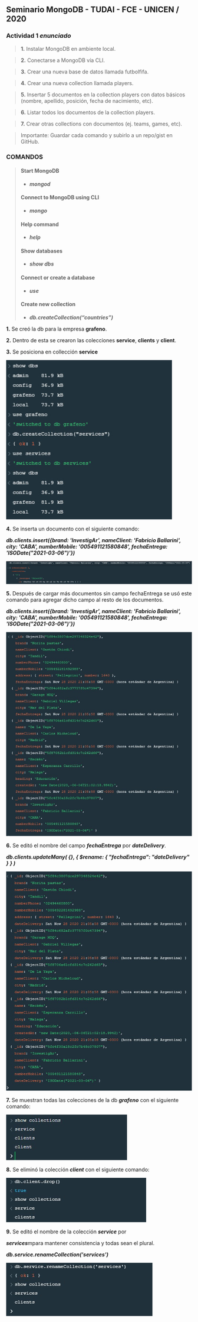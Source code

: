 ## Seminario MongoDB - TUDAI - FCE - UNICEN / 2020

### Actividad 1 ***enunciado***
> **1.** Instalar MongoDB en ambiente local.

> **2.** Conectarse a MongoDB vía CLI.

> **3.** Crear una nueva base de datos llamada futbolfifa.

> **4.** Crear una nueva collection llamada players.

> **5.** Insertar 5 documentos en la collection players con datos básicos (nombre, apellido, posición, fecha de nacimiento, etc).

> **6.** Listar todos los documentos de la collection players.

> **7.** Crear otras collections con documentos (ej. teams, games, etc).

> Importante: Guardar cada comando y subirlo a un repo/gist en GitHub.

### COMANDOS

> #### Start MongoDB 
> - ***mongod***
>
> #### Connect to MongoDB using CLI 
> - ***mongo***
>
> #### Help command 
> - ***help***
>
> #### Show databases 
> - ***show dbs***
>
> #### Connect or create a database 
> - ***use <dbname>***
>
> #### Create new collection 
> - ***db.createCollection(“countries”)***


**1.**  Se creó la db para la empresa **grafeno**.

**2.**  Dentro de esta se crearon las colecciones **service**, **clients** y **client**.

**3.**  Se posiciona en collección **service**

 ![MondoDBCompass, Using console](images/created_switched.jpg)

**4.**  Se inserta un documento con el siguiente comando: 

***db.clients.insert({brand: 'InvestigAr', nameClient: 'Fabricio Ballarini', city: 'CABA', numberMobile: '005491121580848', fechaEntrega: 'ISODate("2021-03-06")'})***

 ![MondoDBCompass, Using console](images/result-insert-date.jpg)

**5.**  Después de cargar más documentos sin campo fechaEntrega se usó este comando para agregar dicho campo al resto de los documentos.  

 ***db.clients.insert({brand: 'InvestigAr', nameClient: 'Fabricio Ballarini', city: 'CABA', numberMobile: '005491121580848', fechaEntrega: 'ISODate("2021-03-06")'})***

![MondoDBCompass, Using console](images/dbFind.jpg)

**6.**  Se editó el nombre del campo ***fechaEntrega*** por ***dateDelivery***.

***db.clients.updateMany( {}, { $rename: { "fechaEntrega": "dateDelivery" } } )***

 ![MondoDBCompass, Using console](images/setDate.jpg)

**7.**  Se muestran todas las colecciones de la db ***grafeno*** con el siguiente comando:

 ![MondoDBCompass, Using console](images/showCollection.jpg)

 **8.**  Se eliminó la colección ***client*** con el siguiente comando:

 ![MondoDBCompass, Using console](images/dropCollection.jpg)

**9.**  Se editó el nombre de la colección ***service*** por 

***services***mpara mantener consistencia y todas sean el plural.

***db.service.renameCollection('services')***

 ![MondoDBCompass, Using console](images/setNameCollection.jpg)




